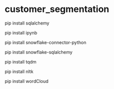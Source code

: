 # customer_segmentation

pip install sqlalchemy

pip install ipynb

pip install snowflake-connector-python

pip install snowflake-sqlalchemy


pip install tqdm

pip install nltk

pip install wordCloud